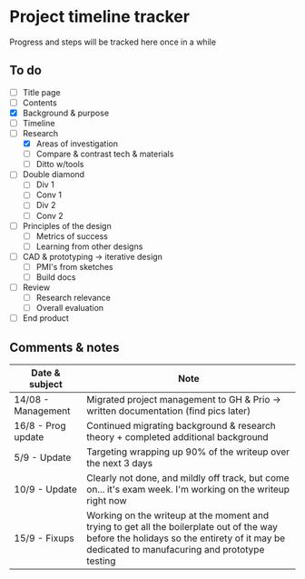 # Project timeline tracker

Progress and steps will be tracked here once in a while

## To do

- [ ] Title page
- [ ] Contents
- [x] Background & purpose
- [ ] Timeline
- [ ] Research
  - [x] Areas of investigation
  - [ ] Compare & contrast tech & materials
  - [ ] Ditto w/tools
- [ ] Double diamond
  - [ ] Div 1
  - [ ] Conv 1
  - [ ] Div 2
  - [ ] Conv 2
- [ ] Principles of the design
  - [ ] Metrics of success
  - [ ] Learning from other designs
- [ ] CAD & prototyping -> iterative design
  - [ ] PMI's from sketches
  - [ ] Build docs
- [ ] Review
  - [ ] Research relevance
  - [ ] Overall evaluation
- [ ] End product

## Comments & notes

| Date & subject | Note |
|--------------- | --------------- |
| 14/08 - Management | Migrated project management to GH & Prio -> written documentation (find pics later) |
| 16/8 - Prog update | Continued migrating background & research theory + completed additional background |
| 5/9 - Update | Targeting wrapping up 90% of the writeup over the next 3 days |
| 10/9 - Update | Clearly not done, and mildly off track, but come on... it's exam week. I'm working on the writeup right now |
| 15/9 - Fixups | Working on the writeup at the moment and trying to get all the boilerplate out of the way before the holidays so the entirety of it may be dedicated to manufacuring and prototype testing |
